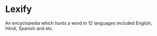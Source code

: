 # Lexify
An encyclopedia which hunts a word in 12 languages included English, Hindi, Spanish and etc.
